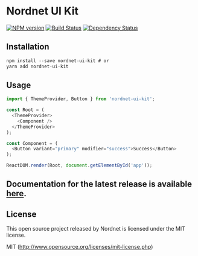 # Nordnet UI Kit

[![NPM version][npm-image]][npm-url]
[![Build Status][travis-image]][travis-url]
[![Dependency Status][depstat-image]][depstat-url]

## Installation
```js
npm install --save nordnet-ui-kit # or
yarn add nordnet-ui-kit
```

## Usage
``` javascript
import { ThemeProvider, Button } from 'nordnet-ui-kit';

const Root = (
  <ThemeProvider>
    <Component />
  </ThemeProvider>
);

const Component = (
  <Button variant="primary" modifier="success">Success</Button>
);

ReactDOM.render(Root, document.getElementById('app'));
```

## Documentation for the latest release is available [here](https://nordnet.github.io/nordnet-ui-kit).

## License
This open source project released by Nordnet is licensed under the MIT license.

MIT (http://www.opensource.org/licenses/mit-license.php)

[npm-url]: https://npmjs.org/package/nordnet-ui-kit
[npm-image]: https://img.shields.io/npm/v/nordnet-ui-kit.svg

[travis-url]: https://travis-ci.org/nordnet/nordnet-ui-kit
[travis-image]: https://travis-ci.org/nordnet/nordnet-ui-kit.svg?branch=master

[depstat-url]: https://david-dm.org/nordnet/nordnet-ui-kit
[depstat-image]: https://david-dm.org/nordnet/nordnet-ui-kit.svg
